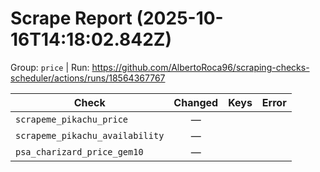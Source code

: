 # Scrape Report (2025-10-16T14:18:02.842Z)

Group: `price`  |  Run: https://github.com/AlbertoRoca96/scraping-checks-scheduler/actions/runs/18564367767

| Check | Changed | Keys | Error |
|---|:---:|:--|:--|
| `scrapeme_pikachu_price` | — |  |  |
| `scrapeme_pikachu_availability` | — |  |  |
| `psa_charizard_price_gem10` | — |  |  |
